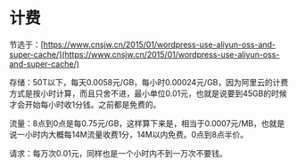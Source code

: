 # 计费

节选于：[https://www.cnsjw.cn/2015/01/wordpress-use-aliyun-oss-and-super-cache/](https://www.cnsjw.cn/2015/01/wordpress-use-aliyun-oss-and-super-cache/)


存储：50T以下，每天0.0058元/GB，每小时0.00024元/GB，因为阿里云的计费方式是按小时计算，而且只舍不进，最小单位0.01元，也就是说要到45GB的时候才会开始每小时收1分钱。之前都是免费的。

流量：8点到0点是每0.75元/GB，这样算下来是，相当于0.0007元/MB，也就是说一小时内大概每14M流量收费1分，14M以内免费。0点到8点半价。

请求：每万次0.01元，同样也是一个小时内不到一万次不要钱。